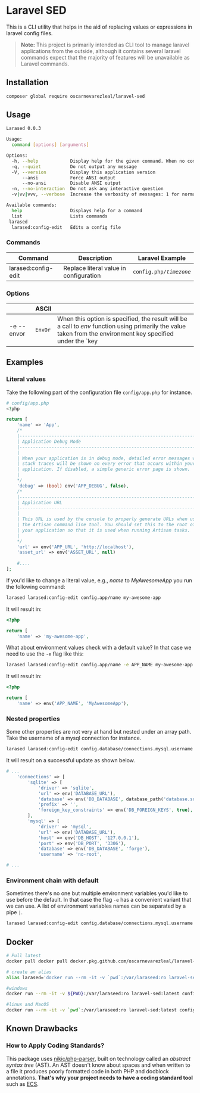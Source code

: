 # Laravel SED  

This is a CLI utility that helps in the aid of replacing values or expressions in laravel config files.
  
> **Note:**  This project is primarily intended as CLI tool to manage laravel applications from the outside, although it contains several laravel commands expect that the majority of features will be unavailable as Laravel commands.

## Installation
```bash
composer global require oscarnevarezleal/laravel-sed
```

## Usage
```bash
Larased 0.0.3

Usage:
  command [options] [arguments]

Options:
  -h, --help            Display help for the given command. When no command is given display help for the list command
  -q, --quiet           Do not output any message
  -V, --version         Display this application version
      --ansi            Force ANSI output
      --no-ansi         Disable ANSI output
  -n, --no-interaction  Do not ask any interactive question
  -v|vv|vvv, --verbose  Increase the verbosity of messages: 1 for normal output, 2 for more verbose output and 3 for debug

Available commands:
  help                  Displays help for a command
  list                  Lists commands
 larased
  larased:config-edit   Edits a config file
```

### Commands

| Command        |Description                          |Laravel Example                         |
|----------------|-------------------------------|-----------------------------|
|larased:config-edit | Replace literal value in configuration            |`config.php/`_`timezone`_|

### Options
|                |ASCII                          |                         |
|----------------|-------------------------------|-----------------------------|
|-e --envor        |`EnvOr`            | When this option is specified, the result will be a call to _env_ function using primarily the value taken from the environment key specified under the `key|-k`  parameter and secondarily a default value specified under the `value|-v` parameters. Example: `'env' => env('APP_ENV', 'production')`|

## Examples

### Literal values
Take the following part of the configuration file `config/app.php` for instance.

```php
# config/app.php
<?php

return [
    'name' => 'App',
    /*
    |--------------------------------------------------------------------------
    | Application Debug Mode
    |--------------------------------------------------------------------------
    |
    | When your application is in debug mode, detailed error messages with
    | stack traces will be shown on every error that occurs within your
    | application. If disabled, a simple generic error page is shown.
    |
    */
    'debug' => (bool) env('APP_DEBUG', false),
    /*
    |--------------------------------------------------------------------------
    | Application URL
    |--------------------------------------------------------------------------
    |
    | This URL is used by the console to properly generate URLs when using
    | the Artisan command line tool. You should set this to the root of
    | your application so that it is used when running Artisan tasks.
    |
    */
    'url' => env('APP_URL', 'http://localhost'),
    'asset_url' => env('ASSET_URL', null)
    
    #....
];

```

If you'd like to change a literal value, e.g., _name_ to _MyAwesomeApp_ you run the following command:
  
```bash  
larased larased:config-edit config.app/name my-awesome-app  
```

It will result in:
```php
<?php

return [
    'name' => 'my-awesome-app',
```
What about environment values check with a default value? In that case we need to use the `-e` flag like this:

```bash  
larased larased:config-edit config.app/name -e APP_NAME my-awesome-app  
```
It will result in:
```php
<?php

return [
    'name' => env('APP_NAME', 'MyAwesomeApp'),
```

### Nested properties

Some other properties are not very at hand but nested under an array path. Take the username of a mysql connection for instance.

```bash 
larased larased:config-edit config.database/connections.mysql.username noroot
```
It will result on a successful update as shown below.
```php
# ...
	'connections' => [
		'sqlite' => [
			'driver' => 'sqlite',
			'url' => env('DATABASE_URL'),
			'database' => env('DB_DATABASE', database_path('database.sqlite')),
			'prefix' => '',
			'foreign_key_constraints' => env('DB_FOREIGN_KEYS', true),
		],
		'mysql' => [
			'driver' => 'mysql',
			'url' => env('DATABASE_URL'),
			'host' => env('DB_HOST', '127.0.0.1'),
			'port' => env('DB_PORT', '3306'),
			'database' => env('DB_DATABASE', 'forge'),
			'username' => 'no-root',

# ...

```

### Environment chain with default

Sometimes there's no one but multiple environment variables you'd like to use before the default. In that case the flag `-e` has a convenient variant that we can use. A list of environment variables names can be separated by a pipe `|`. 

```bash
larased larased:config-edit config.database/connections.mysql.username noroot -e "DB_USER|DB_USER_ENV"
```

## Docker
```bash
# Pull latest
docker pull docker pull docker.pkg.github.com/oscarnevarezleal/laravel-sed/laravel-sed:dev

# create an alias
alias larased='docker run --rm -it -v `pwd`:/var/laraseed:ro laravel-sed:latest'
```

```bash
#windows
docker run --rm -it -v ${PWD}:/var/laraseed:ro laravel-sed:latest config.edit faker_locale es_MX  

#linux and MacOS
docker run --rm -it -v `pwd`:/var/laraseed:ro laravel-sed:latest config.edit faker_locale es_MX  
```

## Known Drawbacks

### How to Apply Coding Standards?

This package uses [nikic/php-parser](https://github.com/nikic/PHP-Parser/), built on technology called an *abstract syntax tree* (AST). An AST doesn't know about spaces and when written to a file it produces poorly formatted code in both PHP and docblock annotations. **That's why your project needs to have a coding standard tool** such as [ECS](https://github.com/symplify/easy-coding-standard).